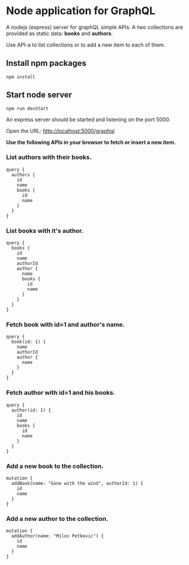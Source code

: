 # Node application for GraphQL

A nodejs (express) server for graphQL simple APIs.
A two collections are provided as static data: **books** and **authors**. 

Use API-a to list collections or to add a new item to each of them.

## Install npm packages
`npm install`

## Start node server
`npm run devStart`

An express server should be started and listening on the port 5000.

Open the URL: [http://localhost:5000/graphql](http://localhost:5000/graphql)


**Use the following APIs in your browser to fetch or insert a new item.**

### List authors with their books.
```
query {
  authors {
    id
    name
    books {
      id
      name
    }
  }
}
```

### List books with it's author. 
```
query {
  books {
    id
    name
    authorId
    author {
      name
      books {
        id
        name
      }
    }
  }
}
```

### Fetch book with id=1 and author's name.
```
query {
  book(id: 1) {
    name
    authorId
    author {      
      name
    }
  }
}
```

### Fetch author with id=1 and his books.
```
query {
  author(id: 1) {
    id
    name
    books {
      id
      name
    }
  }
}
```

### Add a new book to the collection.
```
mutation {
  addBook(name: "Gone with the wind", authorId: 1) {
    id
    name
  }
}
```

### Add a new author to the collection.
```
mutation {
  addAuthor(name: "Milos Petkovic") {
    id
    name
  }
}
```



